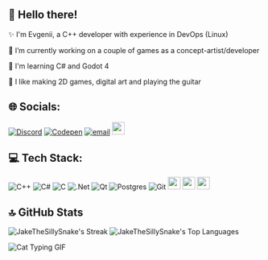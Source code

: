## 💫 Hello there!

✨ I'm Evgenii, a C++ developer with experience in DevOps (Linux)

🔭 I’m currently working on a couple of games as a concept-artist/developer

🌱 I'm learning C# and Godot 4

🧩 I like making 2D games, digital art and playing the guitar

## 🌐 Socials:
[![Discord](https://img.shields.io/badge/Discord-%237289DA.svg?logo=discord&logoColor=white)](https://discordapp.com/users/ginzburg_jake) [![Codepen](https://img.shields.io/badge/Codepen-000000?logo=codepen&logoColor=white)](https://codepen.io/JakeTheSillySnake) [![email](https://img.shields.io/badge/Email-D14836?logo=gmail&logoColor=white)](mailto:ginzburgj@yandex.ru) [<img src="https://img.icons8.com/?size=100&id=MIMjVKoXINIT&format=png&color=000000" width="25"/>](https://t.me/ginzburg_jake)

## 💻 Tech Stack:
![C++](https://img.shields.io/badge/c++-%2300599C.svg?style=for-the-badge&logo=c%2B%2B&logoColor=white) ![C#](https://img.shields.io/badge/c%23-%23239120.svg?style=for-the-badge&logo=csharp&logoColor=white) ![C](https://img.shields.io/badge/c-%2300599C.svg?style=for-the-badge&logo=c&logoColor=white) ![.Net](https://img.shields.io/badge/.NET-5C2D91?style=for-the-badge&logo=.net&logoColor=white) ![Qt](https://img.shields.io/badge/Qt-%23217346.svg?style=for-the-badge&logo=Qt&logoColor=white) ![Postgres](https://img.shields.io/badge/postgres-%23316192.svg?style=for-the-badge&logo=postgresql&logoColor=white) ![Git](https://img.shields.io/badge/git-%23F05033.svg?style=for-the-badge&logo=git&logoColor=white) <img src="https://img.icons8.com/?size=100&id=ezj3zaVtImPg&format=png&color=000000" width="25"> <img src="https://img.icons8.com/?size=100&id=38792&format=png&color=000000" width="25"> <img src="https://img.icons8.com/?size=100&id=jboFV8ZOXgZR&format=png&color=000000" width="25">

## 🔝 GitHub Stats
![JakeTheSillySnake's Streak](https://github-readme-streak-stats.herokuapp.com/?user=JakeTheSillySnake&theme=vue-dark&hide_border=true)
![JakeTheSillySnake's Top Languages](https://github-readme-stats.vercel.app/api/top-langs/?username=JakeTheSillySnake&theme=vue-dark&show_icons=true&hide_border=true&layout=compact)

![Cat Typing GIF](cat_typing.gif)
